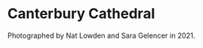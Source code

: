 <param ve-config header="header" main="now-and-then">

<param ve-compare manifest="gh:kent-map/images/Canterbury_Cathedral_2021.yaml">
<param ve-compare manifest="gh:kent-map/images/Canterbury_Cathedral_circa_1905.yaml">

# Canterbury Cathedral

Photographed by Nat Lowden and Sara Gelencer in 2021.
